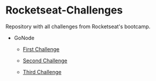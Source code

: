 # Rocketseat-Challenges

Repository with all challenges from Rocketseat's bootcamp.

* GoNode
  * [First Challenge](GoNode/Challenge1)
  
  * [Second Challenge](GoNode/Challenge2)
  
  * [Third Challenge](GoNode/Challenge3)

